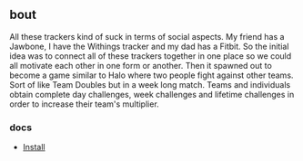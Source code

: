 ## bout

All these trackers kind of suck in terms of social aspects. My friend has a Jawbone, I have the Withings tracker and my dad has a Fitbit. So the initial idea was to connect all of these trackers together in one place so we could all motivate each other in one form or another. Then it spawned out to become a game similar to Halo where two people fight against other teams. Sort of like Team Doubles but in a week long match. Teams and individuals obtain complete day challenges, week challenges and lifetime challenges in order to increase their team's multiplier.

### docs

* [Install](INSTALL.md)